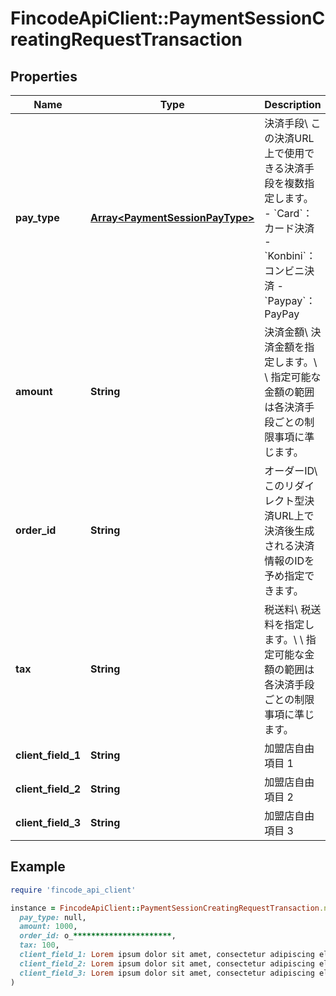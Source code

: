 # FincodeApiClient::PaymentSessionCreatingRequestTransaction

## Properties

| Name | Type | Description | Notes |
| ---- | ---- | ----------- | ----- |
| **pay_type** | [**Array&lt;PaymentSessionPayType&gt;**](PaymentSessionPayType.md) | 決済手段\\ この決済URL上で使用できる決済手段を複数指定します。  - &#x60;Card&#x60;：カード決済 - &#x60;Konbini&#x60;：コンビニ決済 - &#x60;Paypay&#x60;：PayPay  | [optional] |
| **amount** | **String** | 決済金額\\ 決済金額を指定します。\\ \\ 指定可能な金額の範囲は各決済手段ごとの制限事項に準じます。  |  |
| **order_id** | **String** | オーダーID\\ このリダイレクト型決済URL上で決済後生成される決済情報のIDを予め指定できます。  | [optional] |
| **tax** | **String** | 税送料\\ 税送料を指定します。\\ \\ 指定可能な金額の範囲は各決済手段ごとの制限事項に準じます。  | [optional] |
| **client_field_1** | **String** | 加盟店自由項目 1  | [optional] |
| **client_field_2** | **String** | 加盟店自由項目 2  | [optional] |
| **client_field_3** | **String** | 加盟店自由項目 3  | [optional] |

## Example

```ruby
require 'fincode_api_client'

instance = FincodeApiClient::PaymentSessionCreatingRequestTransaction.new(
  pay_type: null,
  amount: 1000,
  order_id: o_**********************,
  tax: 100,
  client_field_1: Lorem ipsum dolor sit amet, consectetur adipiscing elit, sed do eiusmod tempor incididunt ut labore,
  client_field_2: Lorem ipsum dolor sit amet, consectetur adipiscing elit, sed do eiusmod tempor incididunt ut labore,
  client_field_3: Lorem ipsum dolor sit amet, consectetur adipiscing elit, sed do eiusmod tempor incididunt ut labore
)
```

